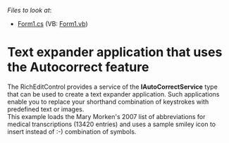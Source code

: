 <!-- default file list -->
*Files to look at*:

* [Form1.cs](./CS/Expander/Form1.cs) (VB: [Form1.vb](./VB/Expander/Form1.vb))
<!-- default file list end -->
# Text expander application that uses the Autocorrect feature 


<p>The RichEditControl provides a service of the <strong>IAutoCorrectService</strong> type that can be used to create a text expander application. Such applications enable you to replace your shorthand combination of keystrokes with predefined text or images.<br />
This example loads the Mary Morken's 2007 list of abbreviations for medical transcriptions (13420 entries) and uses a sample smiley icon to insert instead of :-) combination of symbols.</p>

<br/>


